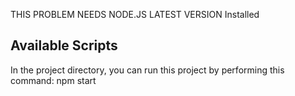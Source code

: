 THIS PROBLEM NEEDS NODE.JS LATEST VERSION Installed

## Available Scripts

In the project directory, you can run this project by performing this command:
npm start
